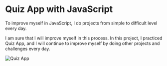 # Quiz App with JavaScript

To improve myself in JavaScript, I do projects from simple to difficult level every day.

I am sure that I will improve myself in this process. In this project, I practiced Quiz App,
and I will continue to improve myself by doing other projects and challenges every day.

![Quiz App](https://github.com/muratscgn/javascript-quiz-app/assets/124501558/b1744e73-93cf-40c8-ad89-0e996e6722a1)
